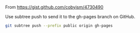 From https://gist.github.com/cobyism/4730490

Use subtree push to send it to the gh-pages branch on GitHub.

```bash
git subtree push --prefix public origin gh-pages
```

